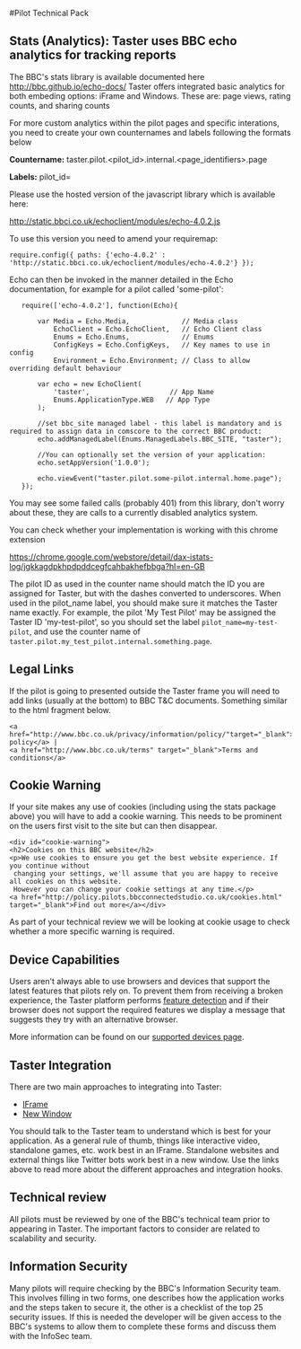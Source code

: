 #Pilot Technical Pack

## Stats (Analytics): Taster uses BBC echo analytics for tracking reports

The BBC's stats library is available documented here http://bbc.github.io/echo-docs/
Taster offers integrated basic analytics for both embeding options: iFrame and Windows. These are: page views, rating counts, and sharing counts

For more custom analytics within the pilot pages and specific interations, you need to create your own counternames and labels following the formats below

<strong>Countername:</strong>	taster.pilot.<pilot_id>.internal.<page_identifiers>.page

<strong>Labels:</strong>	pilot_id=<pilot-name>

Please use the hosted version of the javascript library which is available here:

http://static.bbci.co.uk/echoclient/modules/echo-4.0.2.js

To use this version you need to amend your requiremap:

```require.config({ paths: {'echo-4.0.2' : 'http://static.bbci.co.uk/echoclient/modules/echo-4.0.2'} });```

Echo can then be invoked in the manner detailed in the Echo documentation, for example for a pilot called 'some-pilot': 

```
   require(['echo-4.0.2'], function(Echo){

       var Media = Echo.Media,             // Media class
           EchoClient = Echo.EchoClient,   // Echo Client class
           Enums = Echo.Enums,             // Enums
           ConfigKeys = Echo.ConfigKeys,   // Key names to use in config
           Environment = Echo.Environment; // Class to allow overriding default behaviour

       var echo = new EchoClient(
           'taster',                    // App Name
           Enums.ApplicationType.WEB   // App Type
       );
       
       //set bbc_site managed label - this label is mandatory and is required to assign data in comscore to the correct BBC product:
       echo.addManagedLabel(Enums.ManagedLabels.BBC_SITE, "taster");

       //You can optionally set the version of your application:
       echo.setAppVersion('1.0.0');

       echo.viewEvent("taster.pilot.some-pilot.internal.home.page");
   });    
```

You may see some failed calls (probably 401) from this library, don't worry about these, they are calls to a currently disabled analytics system.

You can check whether your implementation is working with this chrome extension

https://chrome.google.com/webstore/detail/dax-istats-log/jgkkagdpkhpdpddcegfcahbakhefbbga?hl=en-GB
 
The pilot ID as used in the counter name should match the ID you are assigned for Taster, but with the dashes converted to underscores. When used in the pilot_name label, you should make sure it matches the Taster name exactly. For example, the pilot 'My Test Pilot' may be assigned the Taster ID 'my-test-pilot', so you should set the label `pilot_name=my-test-pilot`, and use the counter name of `taster.pilot.my_test_pilot.internal.something.page`.

## Legal Links

If the pilot is going to presented outside the Taster frame you will need to add links (usually at the bottom) to BBC 
T&C documents. Something similar to the html fragment below.

	<a href="http://www.bbc.co.uk/privacy/information/policy/"target="_blank">Privacy policy</a> | 
	<a href="http://www.bbc.co.uk/terms" target="_blank">Terms and conditions</a>
 
## Cookie Warning

If your site makes any use of cookies (including using the stats package above) you will have to add a cookie warning.
This needs to be prominent on the users first visit to the site but can then disappear.

	<div id="cookie-warning">
	<h2>Cookies on this BBC website</h2>
	<p>We use cookies to ensure you get the best website experience. If you continue without
	 changing your settings, we'll assume that you are happy to receive all cookies on this website. 
	 However you can change your cookie settings at any time.</p>
	<a href="http://policy.pilots.bbcconnectedstudio.co.uk/cookies.html" target="_blank">Find out more</a></div>

As part of your technical review we will be looking at cookie usage to check whether a more specific warning is required.

## Device Capabilities

Users aren't always able to use browsers and devices that support the latest features that pilots rely on. To prevent them from receiving a broken experience, the Taster platform performs [feature detection](https://modernizr.com/docs/#what-is-feature-detection) and if their browser does not support the required features we display a message that suggests they try with an alternative browser.

More information can be found on our [supported devices page](supported-devices.md).

## Taster Integration

There are two main approaches to integrating into Taster:

* [IFrame](integration/iframe.md)
* [New Window](integration/new-window.md)

You should talk to the Taster team to understand which is best for your application. As a general
rule of thumb, things like interactive video, standalone games, etc. work best in an IFrame. Standalone
websites and external things like Twitter bots work best in a new window. Use the links above to
read more about the different approaches and integration hooks.

## Technical review

All pilots must be reviewed by one of the BBC's technical team prior to appearing in Taster. The important
factors to consider are related to scalability and security.
 
## Information Security
Many pilots will require checking by the BBC's Information Security team.  This involves filling in two forms, 
one describes how the application works and the steps taken to secure it, the other is a checklist of the top 25 
security issues.  If this is needed the developer will be given access to the BBC's systems to allow
them to complete these forms and discuss them with the InfoSec team.

